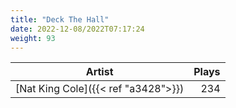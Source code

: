 ```yaml
---
title: "Deck The Hall"
date: 2022-12-08/2022T07:17:24
weight: 93
---
```




 Artist | Plays 
----- | -----:
[Nat King Cole]({{< ref "a3428">}}) | 234
